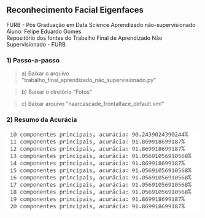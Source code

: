 ## Reconhecimento Facial Eigenfaces

FURB - Pós Graduação em Data Science
Aprendizado não-supervisionado
Aluno: Felipe Eduardo Gomes<br/>
Repositório dos fontes do Trabalho Final de Aprendizado Não Supervisionado - FURB

### 1) Passo-a-passo

> a) Baixar o arquivo "trabalho_final_aprendizado_não_supervisionado.py"

> b) Baixar o diretório "Fotos"

> c) Baixar arquivo "haarcascade_frontalface_default.xml"

### 2) Resumo da Acurácia

![alt text](resumo_acuracia.PNG 'Title')
